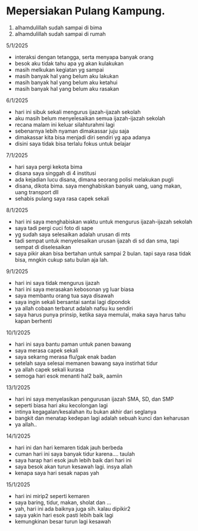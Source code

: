 # Mepersiakan Pulang Kampung.
1. alhamdulillah sudah sampai di bima
2. alhamdulillah sudah sampai di rumah

5/1/2025
* interaksi dengan tetangga, serta menyapa banyak orang
* besok aku tidak tahu apa yg akan kulakukan
* masih melkukan kegiatan yg sampai
* masih banyak hal yang belum aku lakukan
* masih banyak hal yang belum aku ketahui
* masih banyak hal yang belum aku rasakan

6/1/2025
* hari ini sibuk sekali mengurus ijazah-ijazah sekolah
* aku masih belum menyelesaikan semua ijazah-ijazah sekolah
* recana malam ini keluar silahturahmi lagi
* sebenarnya lebih nyaman dimakassar juju saja
* dimakassar kita bisa menjadi diri sendiri yg apa adanya
* disini saya tidak bisa terlalu fokus untuk belajar 

7/1/2025
* hari saya pergi kekota bima
* disana saya singgah di 4 institusi
* ada kejadian lucu disana, dimana seorang polisi melakukan pugli
* disana, dikota bima. saya menghabiskan banyak uang, uang makan, uang transport dll
* sehabis pulang saya rasa capek sekali

8/1/2025
 * hari ini saya menghabiskan waktu untuk mengurus ijazah-ijazah sekolah
 * saya tadi pergi cuci foto di sape
 * yg sudah saya selesaikan adalah urusan di mts
 * tadi sempat untuk menyelesaikan urusan ijazah di sd dan sma, tapi sempat di diselesaikan
 * saya pikir akan bisa bertahan untuk sampai 2 bulan. tapi saya rasa tidak bisa, mngkin cukup satu bulan aja lah.

 9/1/2025
 * hari ini saya tidak mengurus ijazah
 * hari ini saya merasakan kebosonan yg luar biasa
 * saya membantu orang tua saya disawah
 * saya ingin sekali bersantai santai lagi dipondok
 * ya allah cobaan terbarut adalah nafsu ku sendiri
 * saya harus punya prinsip, ketika saya memulai, maka saya harus tahu kapan berhenti

 10/1/2025
 * hari ini saya bantu paman untuk panen bawang
 * saya merasa capek sekali
 * saya sekarng merasa flu/gak enak badan
 * setelah saya selesai memanen bawang saya instirhat tidur
 * ya allah capek sekali kurasa
 * semoga hari esok menanti hal2 baik, aamiin

 13/1/2025
 * hari ini saya menyelasikan pengurusan ijazah SMA, SD, dan SMP
 * seperti biasa hari aku kecolongan lagi
 * intinya kegagalan/kesalahan itu bukan akhir dari seglanya
 * bangkit dan menatap kedepan lagi adalah sebuah kunci dan keharusan
 * ya allah..

 14/1/2025
 * hari ini dan hari kemaren tidak jauh berbeda
 * cuman hari ini saya banyak tidur karena.... taulah
 * saya harap hari esok jauh lebih baik dari hari ini
 * saya besok akan turun kesawah lagi. insya allah
 * kenapa saya hari sesak napas yah

 15/1/2025
 * hari ini mirip2 seperti kemaren
 * saya baring, tidur, makan, sholat dan ...
 * yah, hari ini ada baiknya juga sih. kalau dipikir2
 * saya yakin hari esok pasti lebih baik lagi
 * kemungkinan besar turun lagi kesawah

